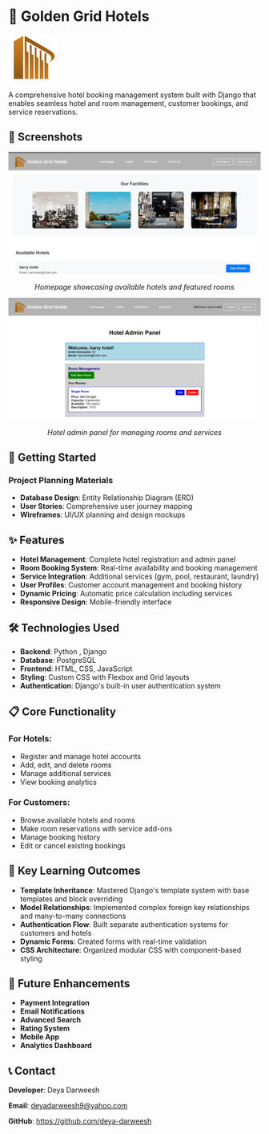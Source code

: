 # 🏨 Golden Grid Hotels

![Golden Grid Hotels Logo](README-assets/logo.png)

A comprehensive hotel booking management system built with Django that enables seamless hotel and room management, customer bookings, and service reservations.

## 📸 Screenshots

<div align="center">
  <img src="README-assets/sh1.png" alt="Homepage" width="800"/>
  <p><em>Homepage showcasing available hotels and featured rooms</em></p>
  
  <img src="README-assets/sh2.png" alt="Hotel Admin Panel" width="800"/>
  <p><em>Hotel admin panel for managing rooms and services</em></p>
</div>

## 🚀 Getting Started

### Project Planning Materials
- **Database Design**: Entity Relationship Diagram (ERD)
- **User Stories**: Comprehensive user journey mapping
- **Wireframes**: UI/UX planning and design mockups

## ✨ Features

- **Hotel Management**: Complete hotel registration and admin panel
- **Room Booking System**: Real-time availability and booking management
- **Service Integration**: Additional services (gym, pool, restaurant, laundry)
- **User Profiles**: Customer account management and booking history
- **Dynamic Pricing**: Automatic price calculation including services
- **Responsive Design**: Mobile-friendly interface

## 🛠️ Technologies Used

- **Backend**: Python , Django 
- **Database**: PostgreSQL
- **Frontend**: HTML, CSS, JavaScript
- **Styling**: Custom CSS with Flexbox and Grid layouts
- **Authentication**: Django's built-in user authentication system

## 📋 Core Functionality

### For Hotels:
- Register and manage hotel accounts
- Add, edit, and delete rooms
- Manage additional services
- View booking analytics

### For Customers:
- Browse available hotels and rooms
- Make room reservations with service add-ons
- Manage booking history
- Edit or cancel existing bookings

## 🎯 Key Learning Outcomes

- **Template Inheritance**: Mastered Django's template system with base templates and block overriding
- **Model Relationships**: Implemented complex foreign key relationships and many-to-many connections
- **Authentication Flow**: Built separate authentication systems for customers and hotels
- **Dynamic Forms**: Created forms with real-time validation
- **CSS Architecture**: Organized modular CSS with component-based styling

## 🔮 Future Enhancements

- **Payment Integration**
- **Email Notifications**
- **Advanced Search**
- **Rating System**
- **Mobile App**
- **Analytics Dashboard**

## 📞 Contact

**Developer**: Deya Darweesh  

**Email**: deyadarweesh9@yahoo.com 

**GitHub**: https://github.com/deya-darweesh
